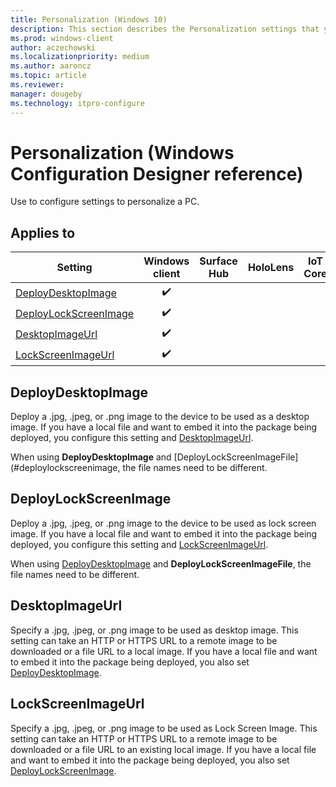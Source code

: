 ```yaml
---
title: Personalization (Windows 10)
description: This section describes the Personalization settings that you can configure in provisioning packages for Windows 10 using Windows Configuration Designer.
ms.prod: windows-client
author: aczechowski
ms.localizationpriority: medium
ms.author: aaroncz
ms.topic: article
ms.reviewer: 
manager: dougeby
ms.technology: itpro-configure
---
```


# Personalization (Windows Configuration Designer reference)

Use to configure settings to personalize a PC.

## Applies to

| Setting   | Windows client | Surface Hub | HoloLens | IoT Core |
| --- | :---: | :---: | :---: | :---: |
| [DeployDesktopImage](#deploydesktopimage) | ✔️  |  |  |  |
| [DeployLockScreenImage](#deploylockscreenimage) | ✔️  |  |  |  |
| [DesktopImageUrl](#desktopimageurl) | ✔️  |  |  |  |
| [LockScreenImageUrl](#lockscreenimageurl) | ✔️  |  |  |  |

## DeployDesktopImage

Deploy a .jpg, .jpeg, or .png image to the device to be used as a desktop image. If you have a local file and want to embed it into the package being deployed, you configure this setting and [DesktopImageUrl](#desktopimageurl).

When using **DeployDesktopImage** and [DeployLockScreenImageFile](#deploylockscreenimage, the file names need to be different. 

## DeployLockScreenImage

Deploy a .jpg, .jpeg, or .png image to the device to be used as lock screen image. If you have a local file and want to embed it into the package being deployed, you configure this setting and [LockScreenImageUrl](#lockscreenimageurl).

When using [DeployDesktopImage](#deploydesktopimage) and **DeployLockScreenImageFile**, the file names need to be different.

## DesktopImageUrl

Specify a .jpg, .jpeg, or .png image to be used as desktop image. This setting can take an HTTP or HTTPS URL to a remote image to be downloaded or a file URL to a local image. If you have a local file and want to embed it into the package being deployed, you also set [DeployDesktopImage](#deploydesktopimage).

## LockScreenImageUrl

Specify a .jpg, .jpeg, or .png image to be used as Lock Screen Image. This setting can take an HTTP or HTTPS URL to a remote image to be downloaded or a file URL to an existing local image. If you have a local file and want to embed it into the package being deployed, you also set [DeployLockScreenImage](#deploylockscreenimage).
